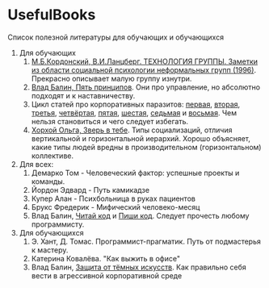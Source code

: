 # UsefulBooks
Список полезной литературы для обучающих и обучающихся

1. Для обучающих
    1. [М.Б.Кордонский, В.И.Ланцберг. ТЕХНОЛОГИЯ ГРУППЫ. Заметки из области социальной психологии неформальных групп (1996)](http://lib.ru/INDEXLESS/tg/index.htm). Прекрасно описывает малую группу изнутри.
    1. [Влад Балин, Пять принципов](https://gaperton.livejournal.com/50778.html). Они про управление, но абсолютно подходят и к наставничеству. 
    1. Цикл статей про корпоративных паразитов: [первая](http://www.eldar.com/node/68), [вторая](http://www.eldar.com/node/70), [третья](http://www.eldar.com/node/71), [четвёртая](http://www.eldar.com/node/107), [пятая](http://www.eldar.com/node/184), [шестая](http://www.eldar.com/node/194), [седьмая](http://www.eldar.com/node/206) и [восьмая](http://www.eldar.com/node/283). Чем нельзя становиться и чего следует избегать.
    1. [Хорхой Ольга, Зверь в тебе](http://samlib.ru/h/horhoj_o/11.shtml). Типы социализаций, отличия вертикальной и горизонтальной иерархий. Хорошо объясняет, какие типы людей вредны в производительном (горизонтальном) коллективе.
1. Для всех: 
    1. Демарко Том - Человеческий фактор: успешные проекты и команды. 
    1. Йордон Эдвард - Путь камикадзе
    1. Купер Алан - Психбольница в руках пациентов
    1. Брукс Фредерик - Мифический человеко-месяц
    1. Влад Балин, [Читай код](https://gaperton.livejournal.com/32772.html) и [Пиши код](https://gaperton.livejournal.com/35460.html). Следует прочесть любому программисту.
1. Для обучающихся
    1. Э. Хант, Д. Томас. Программист-прагматик. Путь от подмастерья к мастеру.
    1. Катерина Ковалёва. "Как выжить в офисе"
    1. Влад Балин, [Защита от тёмных искусств](https://www.google.ru/search?q=%D0%B1%D0%B0%D0%BB%D0%B8%D0%BD%20%D0%B7%D0%B0%D1%89%D0%B8%D1%82%D0%B0%20%D0%BE%D1%82%20%D1%82%D0%B5%D0%BC%D0%BD%D1%8B%D1%85%20%D0%B8%D1%81%D0%BA%D1%83%D1%81%D1%81%D1%82%D0%B2). Как правильно себя вести в агрессивной корпоративной среде
